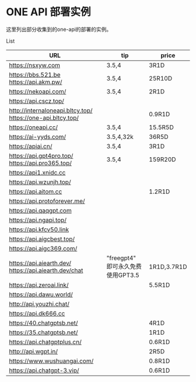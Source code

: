 # ONE API 部署实例

这里列出部分收集到的one-api的部署的实例。

List

| URL                                                         | tip                               | price       |
| ----------------------------------------------------------- | --------------------------------- | ----------- |
| https://nsxyw.com                                           | 3.5,4                             | 3R1D        |
| https://bbs.521.be https://api.akm.pw/                      | 3.5,4                             | 25R10D      |
| https://nekoapi.com/                                        | 3.5,4                             | 2R1D        |
| https://api.cscz.top/                                       |                                   |             |
| http://internaloneapi.bltcy.top/ https://one-api.bltcy.top/ |                                   | 0.9R1D      |
| https://oneapi.cc/                                          | 3.5,4                             | 15.5R5D     |
| https://ai-yyds.com/                                        | 3.5,4,32k                         | 36R5D       |
| https://apiai.cn/                                           | 3.5,4                             | 3R1D        |
| https://api.gpt4pro.top/ https://api.pro365.top/            | 3.5,4                             | 159R20D     |
| https://api1.xnidc.cc                                       |                                   |             |
| https://api.wzunjh.top/                                     |                                   |             |
| https://api.aitom.cc                                        |                                   | 1.2R1D      |
| https://api.protoforever.me/                                |                                   |             |
| https://api.qaqgpt.com                                      |                                   |             |
| https://api.ngapi.top/                                      |                                   |             |
| https://api.kfcv50.link                                     |                                   |             |
| https://api.aigcbest.top/                                   |                                   |             |
| https://api.aigc369.com/                                    |                                   |             |
| https://api.aiearth.dev/ https://api.aiearth.dev/chat       | "freegpt4" 即可永久免费使用GPT3.5 | 1R1D,3.7R1D |
| https://api.zeroai.link/                                    |                                   | 5.5R1D      |
| https://api.dawu.world/                                     |                                   |             |
| http://api.youzhi.chat/                                     |                                   |             |
| https://api.dk666.cc                                        |                                   |             |
| https://40.chatgptsb.net/                                   |                                   | 4R1D        |
| https://35.chatgptsb.net/                                   |                                   | 1R1D        |
| https://api.chatgptplus.cn/                                 |                                   | 0.6R1D      |
| http://api.wgpt.in/                                         |                                   | 2R5D        |
| https://www.wushuangai.com/                                 |                                   | 0.8R1D      |
| https://api.chatgpt-3.vip/                                  |                                   | 0.6R1D      |



